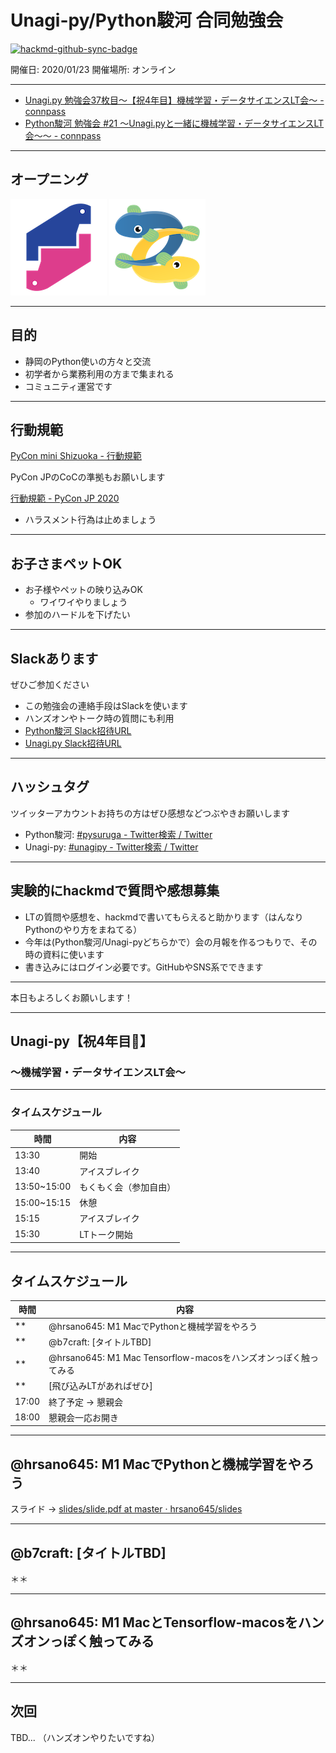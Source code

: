 # Unagi-py/Python駿河 合同勉強会

[![hackmd-github-sync-badge](https://hackmd.io/fhfjAV5AQBOPxeZ6t0tBaA/badge)](https://hackmd.io/fhfjAV5AQBOPxeZ6t0tBaA)

開催日: 2020/01/23
開催場所: オンライン

---

- [Unagi.py 勉強会37枚目～【祝4年目】機械学習・データサイエンスLT会～ - connpass](https://unagi-py.connpass.com/event/200360/)
- [Python駿河 勉強会 #21 ～Unagi.pyと一緒に機械学習・データサイエンスLT会～～ - connpass](https://py-suruga.connpass.com/event/200448/)

---

## オープニング

<!-- logo -->

![pysuruga logo](https://github.com/py-suruga/report/blob/main/assets/img/python-suruga_logo.png?raw=true) ![unagipy logo](https://github.com/py-suruga/report/blob/main/assets/img/unagi-py_logo.png?raw=true)

---

## 目的

- 静岡のPython使いの方々と交流
- 初学者から業務利用の方まで集まれる
- コミュニティ運営です

---

## 行動規範

[PyCon mini Shizuoka - 行動規範](https://shizuoka.pycon.jp/code-of-conduct/)

PyCon JPのCoCの準拠もお願いします

[行動規範 - PyCon JP 2020](https://pycon.jp/2020/code-of-conduct/)

- ハラスメント行為は止めましょう
<!-- - 連絡先はスタッフのSlackDMへ連絡ください -->

---

## お子さまペットOK

- お子様やペットの映り込みOK
    - ワイワイやりましょう
- 参加のハードルを下げたい

---

## Slackあります

ぜひご参加ください

- この勉強会の連絡手段はSlackを使います
- ハンズオンやトーク時の質問にも利用
- [Python駿河 Slack招待URL](https://join.slack.com/t/py-suruga/shared_invite/zt-811b9pwj-R_RbCmlTlV4B5iVKxF5gfA)
- [Unagi.py Slack招待URL](https://join.slack.com/t/unagi-py/shared_invite/zt-88t327i8-YHsIV~uWX313LPAaJDR9~Q)

---

## ハッシュタグ

ツイッターアカウントお持ちの方はぜひ感想などつぶやきお願いします

- Python駿河: [#pysuruga - Twitter検索 / Twitter](https://twitter.com/search?q=%23pysuruga&src=typed_query)
- Unagi-py: [#unagipy - Twitter検索 / Twitter](https://twitter.com/search?q=%23unagipy&src=typed_query)

---

## 実験的にhackmdで質問や感想募集

- LTの質問や感想を、hackmdで書いてもらえると助かります（はんなりPythonのやり方をまねてる）
- 今年は(Python駿河/Unagi-pyどちらかで）会の月報を作るつもりで、その時の資料に使います
- 書き込みにはログイン必要です。GitHubやSNS系でできます

---

本日もよろしくお願いします！

---

## Unagi-py【祝4年目🎉】

### ～機械学習・データサイエンスLT会～

---

### タイムスケジュール

時間|内容
---|---
13:30|開始
13:40|アイスブレイク
13:50~15:00|もくもく会（参加自由）
15:00~15:15|休憩
15:15|アイスブレイク
15:30|LTトーク開始

---

## タイムスケジュール

時間|内容
---|---
**|@hrsano645: M1 MacでPythonと機械学習をやろう
**|@b7craft: [タイトルTBD]
**|@hrsano645: M1 Mac Tensorflow-macosをハンズオンっぽく触ってみる
**|[飛び込みLTがあればぜひ]
17:00|終了予定 -> 懇親会
18:00|懇親会一応お開き

---

## @hrsano645: M1 MacでPythonと機械学習をやろう

スライド -> [slides/slide.pdf at master · hrsano645/slides](https://github.com/hrsano645/slides/blob/master/20210123_unagipy/slide.pdf)


---

## @b7craft: [タイトルTBD]

＊＊


---

## @hrsano645: M1 MacとTensorflow-macosをハンズオンっぽく触ってみる

＊＊


---

## 次回

TBD... （ハンズオンやりたいですね）
